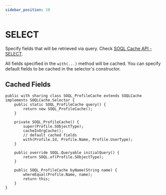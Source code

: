 ```yaml
---
sidebar_position: 10
---
```


# SELECT

Specify fields that will be retrieved via query. Check [SOQL Cache API - SELECT](../../api/cached-soql/soql-cache.md#select).

All fields specified in the `with(...)` method will be cached.
You can specify default fields to be cached in the selector's constructor.

## Cached Fields

```apex
public with sharing class SOQL_ProfileCache extends SOQLCache implements SOQLCache.Selector {
    public static SOQL_ProfileCache query() {
        return new SOQL_ProfileCache();
    }

    private SOQL_ProfileCache() {
        super(Profile.SObjectType);
        cacheInOrgCache();
        // default cached fields
        with(Profile.Id, Profile.Name, Profile.UserType);
    }

    public override SOQL.Queryable initialQuery() {
        return SOQL.of(Profile.SObjectType);
    }

    public SOQL_ProfileCache byName(String name) {
        whereEqual(Profile.Name, name);
        return this;
    }
}
```
